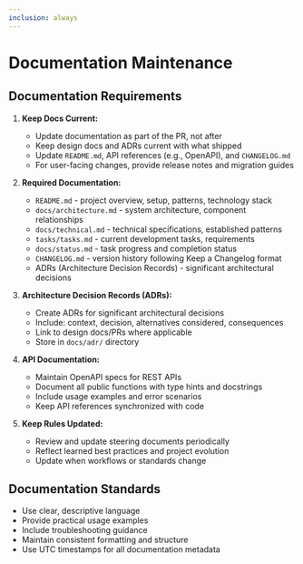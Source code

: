 ```yaml
---
inclusion: always
---
```


# Documentation Maintenance

## Documentation Requirements

1. **Keep Docs Current:**
   - Update documentation as part of the PR, not after
   - Keep design docs and ADRs current with what shipped
   - Update `README.md`, API references (e.g., OpenAPI), and `CHANGELOG.md`
   - For user-facing changes, provide release notes and migration guides

2. **Required Documentation:**
   - `README.md` - project overview, setup, patterns, technology stack
   - `docs/architecture.md` - system architecture, component relationships
   - `docs/technical.md` - technical specifications, established patterns
   - `tasks/tasks.md` - current development tasks, requirements
   - `docs/status.md` - task progress and completion status
   - `CHANGELOG.md` - version history following Keep a Changelog format
   - ADRs (Architecture Decision Records) - significant architectural decisions

3. **Architecture Decision Records (ADRs):**
   - Create ADRs for significant architectural decisions
   - Include: context, decision, alternatives considered, consequences
   - Link to design docs/PRs where applicable
   - Store in `docs/adr/` directory

4. **API Documentation:**
   - Maintain OpenAPI specs for REST APIs
   - Document all public functions with type hints and docstrings
   - Include usage examples and error scenarios
   - Keep API references synchronized with code

5. **Keep Rules Updated:**
   - Review and update steering documents periodically
   - Reflect learned best practices and project evolution
   - Update when workflows or standards change

## Documentation Standards

- Use clear, descriptive language
- Provide practical usage examples
- Include troubleshooting guidance
- Maintain consistent formatting and structure
- Use UTC timestamps for all documentation metadata
